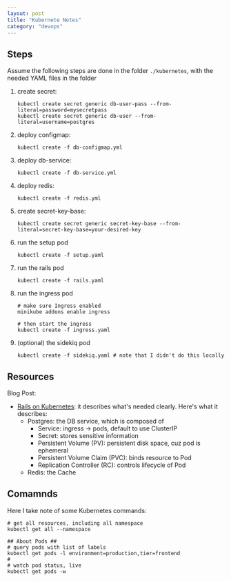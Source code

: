 ```yaml
---
layout: post
title: "Kubernete Notes"
category: "devops"
---
```


## Steps

Assume the following steps are done in the folder `./kubernetes`, with the
needed YAML files in the folder

1. create secret:

       kubectl create secret generic db-user-pass --from-literal=password=mysecretpass
       kubectl create secret generic db-user --from-literal=username=postgres

2. deploy configmap: 
       
       kubectl create -f db-configmap.yml

3. deploy db-service:

       kubectl create -f db-service.yml

4. deploy redis:

       kubectl create -f redis.yml

5. create secret-key-base:

       kubectl create secret generic secret-key-base --from-literal=secret-key-base=your-desired-key

6. run the setup pod

       kubectl create -f setup.yaml

7. run the rails pod

       kubectl create -f rails.yaml

8. run the ingress pod
      
       # make sure Ingress enabled
       minikube addons enable ingress

       # then start the ingress
       kubectl create -f ingress.yaml

9. (optional) the sidekiq pod

       kubectl create -f sidekiq.yaml # note that I didn't do this locally


## Resources

Blog Post: 

- [Rails on Kubernetes](https://blog.cosmocloud.co/rails-on-kubernetes-part-2/):
  it describes what's needed clearly. Here's what it describes:
  - Postgres: the DB service, which is composed of
    - Service: ingress -> pods, default to use ClusterIP
    - Secret: stores sensitive information
    - Persistent Volume (PV): persistent disk space, cuz pod is ephemeral
    - Persistent Volume Claim (PVC): binds resource to Pod
    - Replication Controller (RC): controls lifecycle of Pod
  - Redis: the Cache





## Comamnds

Here I take note of some Kubernetes commands:

```
# get all resources, including all namespace
kubectl get all --namespace

## About Pods ##
# query pods with list of labels
kubectl get pods -l environment=production,tier=frontend
#
# watch pod status, live
kubectl get pods -w
```
